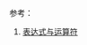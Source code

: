 参考：
1. [表达式与运算符](https://developer.mozilla.org/zh-CN/docs/Web/JavaScript/Guide/Expressions_and_Operators)